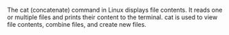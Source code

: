 The cat (concatenate) command in Linux displays file contents. It reads one or multiple files and prints their content to the terminal. cat is used to view file contents, combine files, and create new files.